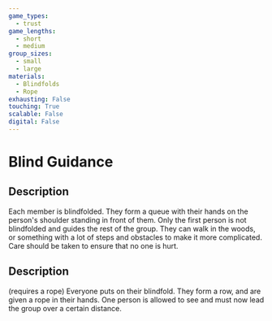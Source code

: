 ```yaml
---
game_types:
  - trust
game_lengths:
  - short
  - medium
group_sizes:
  - small
  - large
materials:
  - Blindfolds
  - Rope
exhausting: False
touching: True
scalable: False
digital: False
---
```

# Blind Guidance

## Description
Each member is blindfolded. They form a queue with their hands on the person's shoulder standing in front of them. Only the first person is not blindfolded and guides the rest of the group. They can walk in the woods, or something with a lot of steps and obstacles to make it more complicated. Care should be taken to ensure that no one is hurt.

## Description
(requires a rope) Everyone puts on their blindfold. They form a row, and are given a rope in their hands. One person is allowed to see and must now lead the group over a certain distance.
